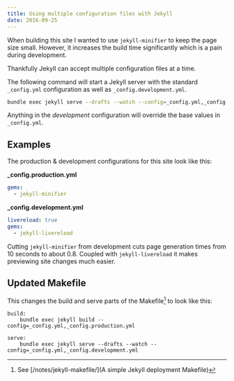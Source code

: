 ```yaml
---
title: Using multiple configuration files with Jekyll
date: 2016-09-25
---
```


When building this site I wanted to use `jekyll-minifier` to keep the page size
small. However, it increases the build time significantly which is a pain during
development.

Thankfully Jekyll can accept multiple configuration files at a time.

The following command will start a Jekyll server with the standard `_config.yml`
configuration as well as `_config.development.yml`.

```bash
bundle exec jekyll serve --drafts --watch --config=_config.yml,_config.development.yml
```

Anything in the *development* configuration will override the base values in
`_config.yml`.


## Examples

The production & development configurations for this site look like this:

**_config.production.yml**
```yml
gems:
  - jekyll-minifier
```

**_config.development.yml**
```yml
livereload: true
gems:
  - jekyll-livereload
```

Cutting `jekyll-minifier` from development cuts page generation times from 10
seconds to about 0.8. Coupled with `jekyll-livereload` it makes previewing site
changes much easier.


## Updated Makefile

This changes the build and serve parts of the Makefile[^1] to look like this:

```make
build:
	bundle exec jekyll build --config=_config.yml,_config.production.yml

serve:
	bundle exec jekyll serve --drafts --watch --config=_config.yml,_config.development.yml
```

[^1]: See [/notes/jekyll-makefile/](A simple Jekyll deployment Makefile)
